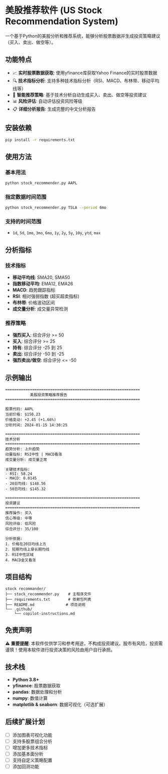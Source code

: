 # 美股推荐软件 (US Stock Recommendation System)

一个基于Python的美股分析和推荐系统，能够分析股票数据并生成投资策略建议（买入、卖出、做空等）。

## 功能特点

- 📈 **实时股票数据获取**: 使用yfinance库获取Yahoo Finance的实时股票数据
- 🔍 **技术指标分析**: 支持多种技术指标分析（RSI、MACD、布林带、移动平均线等）
- 🎯 **智能推荐策略**: 基于技术分析自动生成买入、卖出、做空等投资建议
- 📊 **风险评估**: 自动评估投资风险等级
- 📋 **详细分析报告**: 生成完整的中文分析报告

## 安装依赖

```bash
pip install -r requirements.txt
```

## 使用方法

### 基本用法

```bash
python stock_recommender.py AAPL
```

### 指定数据时间范围

```bash
python stock_recommender.py TSLA --period 6mo
```

### 支持的时间范围
- `1d`, `5d`, `1mo`, `3mo`, `6mo`, `1y`, `2y`, `5y`, `10y`, `ytd`, `max`

## 分析指标

### 技术指标
- **移动平均线**: SMA20, SMA50
- **指数移动平均**: EMA12, EMA26
- **MACD**: 趋势跟踪指标
- **RSI**: 相对强弱指数 (超买超卖指标)
- **布林带**: 价格波动区间
- **成交量分析**: 成交量异常检测

### 推荐策略
- **强烈买入**: 综合评分 >= 50
- **买入**: 综合评分 >= 25
- **持有**: 综合评分 -25 到 25
- **卖出**: 综合评分 -50 到 -25
- **强烈卖出/做空**: 综合评分 <= -50

## 示例输出

```
============================================================
           美股投资策略推荐报告
============================================================

股票代码: AAPL
当前价格: $150.23
价格变动: +2.45 (+1.66%)
分析时间: 2024-01-15 14:30:25

============================================================
技术分析
============================================================
趋势分析: 上升趋势
动量指标: RSI中性 | MACD看涨
成交量分析: 成交量正常

关键技术指标:
- RSI: 58.24
- MACD: 0.0145
- 20日均线: $148.56
- 50日均线: $145.32

============================================================
投资建议
============================================================
推荐操作: 买入
信心等级: 中等
风险评级: 低风险
综合评分: 35/100

分析依据:
1. 价格在20日均线上方
2. 短期均线上穿长期均线
3. RSI中性区域
4. MACD金叉看涨
```

## 项目结构

```
stock recommander/
├── stock_recommender.py    # 主程序文件
├── requirements.txt        # 依赖包列表
├── README.md              # 项目说明
└── .github/
    └── copilot-instructions.md
```

## 免责声明

⚠️ **重要提醒**: 本软件仅供学习和参考用途，不构成投资建议。股市有风险，投资需谨慎！使用本软件进行投资决策的风险由用户自行承担。

## 技术栈

- **Python 3.8+**
- **yfinance**: 股票数据获取
- **pandas**: 数据处理和分析
- **numpy**: 数值计算
- **matplotlib & seaborn**: 数据可视化（可选扩展）

## 后续扩展计划

- [ ] 添加图表可视化功能
- [ ] 支持多股票组合分析
- [ ] 增加更多技术指标
- [ ] 添加基本面分析
- [ ] 支持自定义策略配置
- [ ] 添加回测功能
